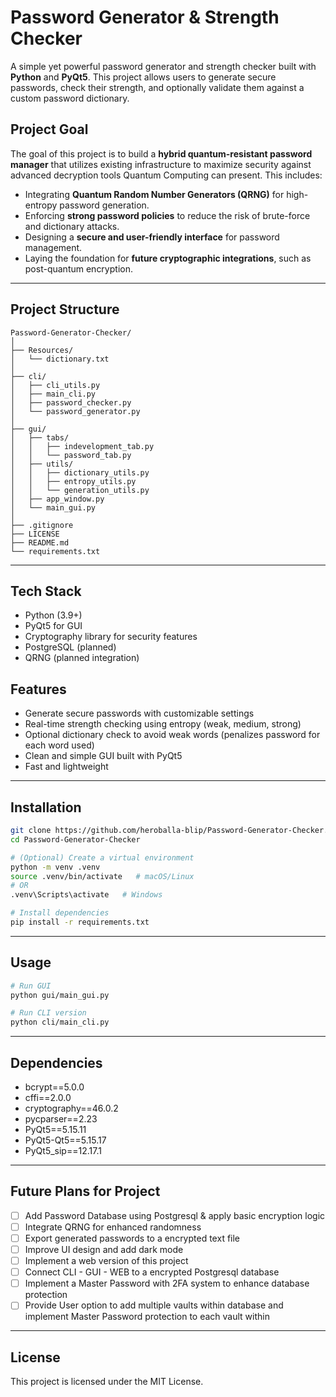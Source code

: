 # Password Generator & Strength Checker

A simple yet powerful password generator and strength checker built with **Python** and **PyQt5**.
This project allows users to generate secure passwords, check their strength, and optionally validate them against a custom password dictionary.

## Project Goal

The goal of this project is to build a **hybrid quantum-resistant password manager** that utilizes existing infrastructure to maximize security against advanced decryption tools Quantum Computing can present.
This includes:
- Integrating **Quantum Random Number Generators (QRNG)** for high-entropy password generation.
- Enforcing **strong password policies** to reduce the risk of brute-force and dictionary attacks.
- Designing a **secure and user-friendly interface** for password management.
- Laying the foundation for **future cryptographic integrations**, such as post-quantum encryption.

---

## Project Structure

```
Password-Generator-Checker/
│
├── Resources/
│   └── dictionary.txt
│
├── cli/
│   ├── cli_utils.py
│   ├── main_cli.py
│   ├── password_checker.py
│   └── password_generator.py
│
├── gui/
│   ├── tabs/
│   │   ├── indevelopment_tab.py
│   │   └── password_tab.py
│   ├── utils/
│   │   ├── dictionary_utils.py
│   │   ├── entropy_utils.py
│   │   └── generation_utils.py
│   ├── app_window.py
│   └── main_gui.py
│
├── .gitignore
├── LICENSE
├── README.md
└── requirements.txt
```

---

## Tech Stack
- Python (3.9+)
- PyQt5 for GUI
- Cryptography library for security features
- PostgreSQL (planned)
- QRNG (planned integration)

## Features

- Generate secure passwords with customizable settings
- Real-time strength checking using entropy (weak, medium, strong)
- Optional dictionary check to avoid weak words (penalizes password for each word used)
- Clean and simple GUI built with PyQt5
- Fast and lightweight

---

## Installation

```bash
git clone https://github.com/heroballa-blip/Password-Generator-Checker.git
cd Password-Generator-Checker

# (Optional) Create a virtual environment
python -m venv .venv
source .venv/bin/activate   # macOS/Linux
# OR
.venv\Scripts\activate   # Windows

# Install dependencies
pip install -r requirements.txt
```

---

## Usage

```bash
# Run GUI
python gui/main_gui.py

# Run CLI version
python cli/main_cli.py
```

---

## Dependencies

- bcrypt==5.0.0
- cffi==2.0.0
- cryptography==46.0.2
- pycparser==2.23
- PyQt5==5.15.11
- PyQt5-Qt5==5.15.17
- PyQt5_sip==12.17.1

---

## Future Plans for Project

- [ ] Add Password Database using Postgresql & apply basic encryption logic
- [ ] Integrate QRNG for enhanced randomness
- [ ] Export generated passwords to a encrypted text file
- [ ] Improve UI design and add dark mode
- [ ] Implement a web version of this project
- [ ] Connect CLI - GUI - WEB to a encrypted Postgresql database
- [ ] Implement a Master Password with 2FA system to enhance database protection
- [ ] Provide User option to add multiple vaults within database and implement Master Password protection to each vault within

---

## License

This project is licensed under the MIT License.